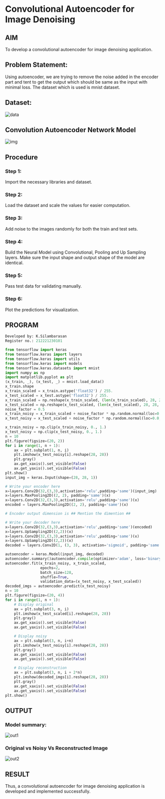 # Convolutional Autoencoder for Image Denoising

## AIM

To develop a convolutional autoencoder for image denoising application.

## Problem Statement: 
Using autoencoder, we are trying to remove the noise added in the encoder part and tent to get the output which should be same as the input with minimal loss. The dataset which is used is mnist dataset.

## Dataset:

![data](https://user-images.githubusercontent.com/94525786/201532672-c1dc2369-d14e-43cc-a4f1-ab3246b4ccd2.png)

## Convolution Autoencoder Network Model

![img](https://user-images.githubusercontent.com/65499285/200237286-29f2220e-c59c-4951-bf6f-3b353fd420ac.svg)
## Procedure
### Step 1:

Import the necessary libraries and dataset.
### Step 2:

Load the dataset and scale the values for easier computation.
### Step 3:

Add noise to the images randomly for both the train and test sets.
### Step 4:

Build the Neural Model using Convolutional, Pooling and Up Sampling layers. Make sure the input shape and output shape of the model are identical.
### Step 5:

Pass test data for validating manually.
### Step 6:

Plot the predictions for visualization.

## PROGRAM
```python
Developed by: K.Silambarasan
Register no.: 212221230101

from tensorflow import keras
from tensorflow.keras import layers
from tensorflow.keras import utils
from tensorflow.keras import models
from tensorflow.keras.datasets import mnist
import numpy as np
import matplotlib.pyplot as plt
(x_train, _), (x_test, _) = mnist.load_data()
x_train.shape
x_train_scaled = x_train.astype('float32') / 255.
x_test_scaled = x_test.astype('float32') / 255.
x_train_scaled = np.reshape(x_train_scaled, (len(x_train_scaled), 28, 28, 1))
x_test_scaled = np.reshape(x_test_scaled, (len(x_test_scaled), 28, 28, 1))
noise_factor = 0.5
x_train_noisy = x_train_scaled + noise_factor * np.random.normal(loc=0.0, scale=1.0, size=x_train_scaled.shape) 
x_test_noisy = x_test_scaled + noise_factor * np.random.normal(loc=0.0, scale=1.0, size=x_test_scaled.shape) 

x_train_noisy = np.clip(x_train_noisy, 0., 1.)
x_test_noisy = np.clip(x_test_noisy, 0., 1.)
n = 10
plt.figure(figsize=(20, 2))
for i in range(1, n + 1):
    ax = plt.subplot(1, n, i)
    plt.imshow(x_test_noisy[i].reshape(28, 28))
    plt.gray()
    ax.get_xaxis().set_visible(False)
    ax.get_yaxis().set_visible(False)
plt.show()
input_img = keras.Input(shape=(28, 28, 1))

# Write your encoder here
x=layers.Conv2D(32,(3,3),activation='relu',padding='same')(input_img)
x=layers.MaxPooling2D((2, 2), padding='same')(x)
x=layers.Conv2D(32,(3,3),activation='relu',padding='same')(x)
encoded = layers.MaxPooling2D((2, 2), padding='same')(x)

# Encoder output dimension is ## Mention the dimention ##

# Write your decoder here
x=layers.Conv2D(32,(3,3),activation='relu',padding='same')(encoded)
x=layers.UpSampling2D((2,2))(x)
x=layers.Conv2D(32,(3,3),activation='relu',padding='same')(x)
x=layers.UpSampling2D((2,2))(x)
decoded = layers.Conv2D(1, (3, 3), activation='sigmoid', padding='same')(x)

autoencoder = keras.Model(input_img, decoded)
autoencoder.summary()autoencoder.compile(optimizer='adam', loss='binary_crossentropy')
autoencoder.fit(x_train_noisy, x_train_scaled,
                epochs=2,
                batch_size=128,
                shuffle=True,
                validation_data=(x_test_noisy, x_test_scaled))
decoded_imgs = autoencoder.predict(x_test_noisy)
n = 10
plt.figure(figsize=(20, 4))
for i in range(1, n + 1):
    # Display original
    ax = plt.subplot(3, n, i)
    plt.imshow(x_test_scaled[i].reshape(28, 28))
    plt.gray()
    ax.get_xaxis().set_visible(False)
    ax.get_yaxis().set_visible(False)

    # Display noisy
    ax = plt.subplot(3, n, i+n)
    plt.imshow(x_test_noisy[i].reshape(28, 28))
    plt.gray()
    ax.get_xaxis().set_visible(False)
    ax.get_yaxis().set_visible(False)    

    # Display reconstruction
    ax = plt.subplot(3, n, i + 2*n)
    plt.imshow(decoded_imgs[i].reshape(28, 28))
    plt.gray()
    ax.get_xaxis().set_visible(False)
    ax.get_yaxis().set_visible(False)
plt.show()

```

## OUTPUT

### Model summary:
![out1](https://user-images.githubusercontent.com/94525786/201532846-b6453ef4-c4cb-41e3-a9e0-25d09786d6c1.png)

### Original vs Noisy Vs Reconstructed Image
![out2](https://user-images.githubusercontent.com/94525786/201532826-e210bd37-1a4b-4dd4-b983-f6acad3dd8ac.png)



## RESULT
Thus, a convolutional autoencoder for image denoising application is developed and implemented successfully.
